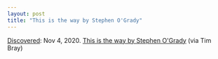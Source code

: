 ```yaml
---
layout: post
title: "This is the way by Stephen O'Grady"
---
```

[Discovered](http://rolandtanglao.com/2020/07/29/p1-blogthis-checkvist-list-links-to-blog/): Nov 4, 2020. [This is the way by Stephen O'Grady](https://thisistheway.us/) (via Tim Bray)
